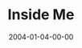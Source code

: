---
layout: message
category: message
series: "The DNA Of Change"
title: "Inside Me"
date: 2004-01-04-00-00
message_id: 190
---